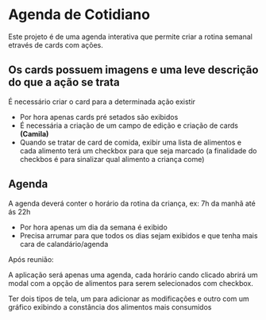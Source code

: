 # Agenda de Cotidiano

Este projeto é de uma agenda interativa que permite criar a rotina semanal etravés de cards com ações.

## Os cards possuem imagens e uma leve descrição do que a ação se trata

É necessário criar o card para a determinada ação existir

- Por hora apenas cards pré setados são exibidos
- É necessária a criação de um campo de edição e criação de cards <strong>(Camila)</strong>
- Quando se tratar de card de comida, exibir uma lista de alimentos e cada alimento terá um checkbox para que seja marcado (a finalidade do checkbos é para sinalizar qual alimento a criança come)

## Agenda

A agenda deverá conter o horário da rotina da criança, ex: 7h da manhã até ás 22h

- Por hora apenas um dia da semana é exibido
- Precisa arrumar para que todos os dias sejam exibidos e que tenha mais cara de calandário/agenda


<!-------------------------------------------------------------------------------------------------------------->

Após reunião:

A aplicação será apenas uma agenda, cada horário cando clicado abrirá um modal com a opção de alimentos para serem selecionados com checkbox.

Ter dois tipos de tela, um para adicionar as modificações e outro com um gráfico exibindo a constância dos alimentos mais consumidos
